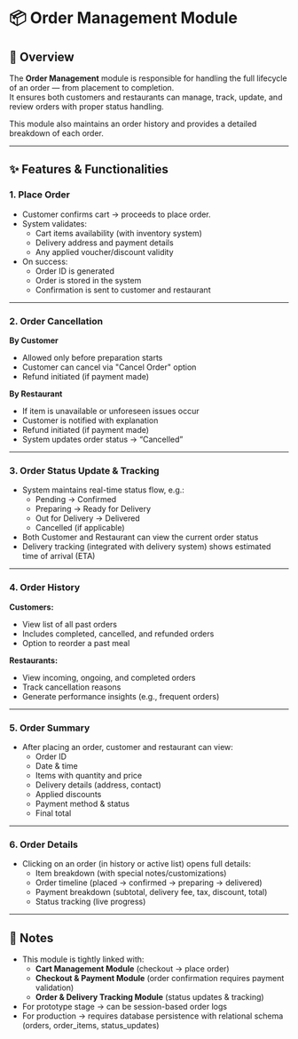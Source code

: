 # 📦 Order Management Module

## 📌 Overview

The **Order Management** module is responsible for handling the full lifecycle of an order — from placement to completion.  
It ensures both customers and restaurants can manage, track, update, and review orders with proper status handling.

This module also maintains an order history and provides a detailed breakdown of each order.

---

## ✨ Features & Functionalities

### 1. Place Order
- Customer confirms cart → proceeds to place order.
- System validates:
  - Cart items availability (with inventory system)
  - Delivery address and payment details
  - Any applied voucher/discount validity
- On success:
  - Order ID is generated
  - Order is stored in the system
  - Confirmation is sent to customer and restaurant

---

### 2. Order Cancellation

**By Customer**
- Allowed only before preparation starts
- Customer can cancel via "Cancel Order" option
- Refund initiated (if payment made)

**By Restaurant**
- If item is unavailable or unforeseen issues occur
- Customer is notified with explanation
- Refund initiated (if payment made)
- System updates order status → “Cancelled”

---

### 3. Order Status Update & Tracking
- System maintains real-time status flow, e.g.:
  - Pending → Confirmed
  - Preparing → Ready for Delivery
  - Out for Delivery → Delivered
  - Cancelled (if applicable)
- Both Customer and Restaurant can view the current order status
- Delivery tracking (integrated with delivery system) shows estimated time of arrival (ETA)

---

### 4. Order History

**Customers:**
- View list of all past orders
- Includes completed, cancelled, and refunded orders
- Option to reorder a past meal

**Restaurants:**
- View incoming, ongoing, and completed orders
- Track cancellation reasons
- Generate performance insights (e.g., frequent orders)

---

### 5. Order Summary
- After placing an order, customer and restaurant can view:
  - Order ID
  - Date & time
  - Items with quantity and price
  - Delivery details (address, contact)
  - Applied discounts
  - Payment method & status
  - Final total

---

### 6. Order Details
- Clicking on an order (in history or active list) opens full details:
  - Item breakdown (with special notes/customizations)
  - Order timeline (placed → confirmed → preparing → delivered)
  - Payment breakdown (subtotal, delivery fee, tax, discount, total)
  - Status tracking (live progress)

---

## 📌 Notes

- This module is tightly linked with:
  - **Cart Management Module** (checkout → place order)
  - **Checkout & Payment Module** (order confirmation requires payment validation)
  - **Order & Delivery Tracking Module** (status updates & tracking)
 - For prototype stage → can be session-based order logs
 - For production → requires database persistence with relational schema (orders, order_items, status_updates)
